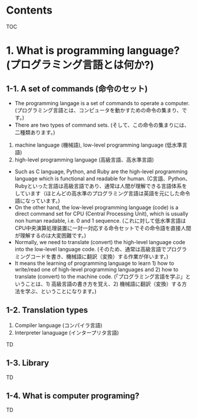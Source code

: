 Contents
=================

TOC

# 1. What is programming language? (プログラミング言語とは何か?)

## 1-1. A set of commands (命令のセット)

* The programming langage is a set of commands to operate a computer. (プログラミング言語とは、コンピュータを動かすための命令の集まり、です。)
* There are two types of command sets. (そして、この命令の集まりには、二種類あります。)


1. machine language (機械語), low-level programming language (低水準言語)
2. high-level programming language (高級言語、高水準言語)


* Such as C language, Python, and Ruby are the high-level programming language which is functional and readable for human. (C言語、Python、Rubyといった言語は高級言語であり、通常は人間が理解できる言語体系をしています（ほとんどの高水準のプログラミング言語は英語を元にした命令語になっています。)
* On the other hand, the low-level programming language (code) is a direct command set for CPU (Central Processing Unit), which is usually non human readable, i.e. 0 and 1 sequence. (これに対して低水準言語はCPU中央演算処理装置に一対一対応する命令セットでその命令語を直接人間が理解するのは大変困難です。)
* Normally, we need to translate (convert) the high-level language code into the low-level language code. (そのため、通常は高級言語でプログラミングコードを書き、機械語に翻訳（変換）する作業が伴います。)
* It means the learning of programming language to learn 1) how to write/read one of high-level programming languages and 2) how to translate (convert) to the machine code. (「プログラミング言語を学ぶ」ということは、1) 高級言語の書き方を覚え、2) 機械語に翻訳（変換）する方法を学ぶ、ということになります。)


## 1-2. Translation types


1. Compiler language (コンパイラ言語)
2. Interpreter lanaguage (インタープリタ言語)

TD

## 1-3. Library

TD

## 1-4. What is computer programing?

TD

